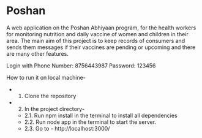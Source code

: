# Poshan
A web application on the Poshan Abhiyaan program, for the health workers for monitoring nutrition and daily vaccine of women and children in their area.
The main aim of this project is to keep records of consumers and sends them messages if their vaccines are pending or upcoming and there are many other features.

Login with Phone Number: 8756443987 Password: 123456

How to run it on local machine-
* 1. Clone the repository
* 2. In the project directory-
  * 2.1. Run npm install in the terminal to install all dependencies
  * 2.2. Run node app in the terminal to start the server.
  * 2.3. Go to - http://localhost:3000/
